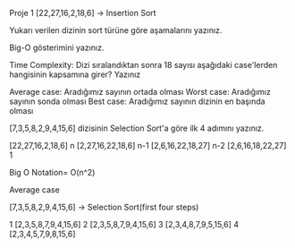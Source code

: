 Proje 1
[22,27,16,2,18,6] -> Insertion Sort

Yukarı verilen dizinin sort türüne göre aşamalarını yazınız.

Big-O gösterimini yazınız.

Time Complexity: Dizi sıralandıktan sonra 18 sayısı aşağıdaki case'lerden hangisinin kapsamına girer? Yazınız

Average case: Aradığımız sayının ortada olması
Worst case: Aradığımız sayının sonda olması
Best case: Aradığımız sayının dizinin en başında olması


[7,3,5,8,2,9,4,15,6] dizisinin Selection Sort'a göre ilk 4 adımını yazınız.

[22,27,16,2,18,6] n
[2,27,16,22,18,6] n-1
[2,6,16,22,18,27] n-2
[2,6,16,18,22,27] 1

Big O Notation= O(n^2)

Average case

[7,3,5,8,2,9,4,15,6] -> Selection Sort(first four steps)

1 [2,3,5,8,7,9,4,15,6]
2 [2,3,5,8,7,9,4,15,6]
3 [2,3,4,8,7,9,5,15,6]
4 [2,3,4,5,7,9,8,15,6]



